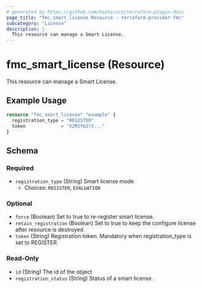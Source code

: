```yaml
---
# generated by https://github.com/hashicorp/terraform-plugin-docs
page_title: "fmc_smart_license Resource - terraform-provider-fmc"
subcategory: "License"
description: |-
  This resource can manage a Smart License.
---
```


# fmc_smart_license (Resource)

This resource can manage a Smart License.

## Example Usage

```terraform
resource "fmc_smart_license" "example" {
  registration_type = "REGISTER"
  token             = "X2M3YmJlY..."
}
```

<!-- schema generated by tfplugindocs -->
## Schema

### Required

- `registration_type` (String) Smart license mode
  - Choices: `REGISTER`, `EVALUATION`

### Optional

- `force` (Boolean) Set to true to re-register smart license.
- `retain_registration` (Boolean) Set to true to keep the configure license after resource is destroyed.
- `token` (String) Registration token. Mandatory when registration_type is set to REGISTER.

### Read-Only

- `id` (String) The id of the object
- `registration_status` (String) Status of a smart license.
